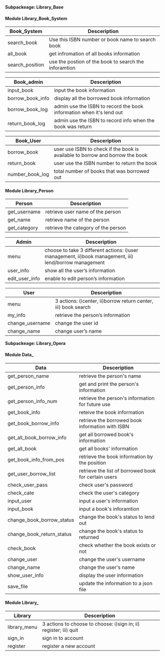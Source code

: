 **Subpackeage: Library_Base**

#### Module Library_Book_System
| Book_System | Desceription |
| ------ | ------ |
| search_book  |  Use this ISBN number or book name to search book |
| all_book | get infromation of all books information |
| search_position | use the postion of the book to search the inforamtion  |

| Book_admin | Desceription |
| ------ | ------ |
|  input_book | input the book information  |
|  borrow_book_info |display all the borrowed book information  |
|  borrow_book_log | admin use the ISBN to record the book information when it's lend out  |
|  return_book_log | admin use the ISBN to record info when the book was return  |

|Book_User | Desceription |
| ------ | ------ |
| borrow_book  | user use ISBN to check if the book is available to borrow and borrow the book |
|  return_book |  user use the ISBN number to return the book |
|  number_book_log | total number of books that was borrowed out  |

#### Module Library_Person
| Person | Desceription |
| ------ | ------ |
|  get_username |  retrieve user name of the person |
|  get_name | retrieve name of the person  |
|  get_category |  retrieve the category of the person |


| Admin | Desceription |
| ------ | ------ |
| menu  |  choose to take 3 different actions: i)user management, ii)book management, iii) lend/borrow management |
|  user_info |  show all the user’s information |
|  edit_user_info | enable to edit person’s information|


| User | Desceription |
| ------ | ------ |
|  menu  | 3 actions: i)center, ii)borrow return center, iii) book search  |
| my_info  | retrieve the person’s information  |
|  change_username | change the user id |
|  change_name |  change user’s name |
 
**Subpackeage: Library_Opera**

#### Module Data_
| Data | Desceription |
| ------ | ------ |
|  get_person_name | retrieve the person's name  |
|  get_person_info | get and print the person's information  |
|  get_person_info_num | retrieve the person's information for future use  |
|  get_book_info |  reteive the book information |
|  get_book_borrow_info | retrieve the borrowed book information with ISBN  |
|  get_all_book_borrow_info | get all borrowed book's information  |
|  get_all_book | get all books' information  |
|  get_book_info_from_pos | retrieve the book information by the position  |
|  get_user_borrow_list |  retrieve the list of borrowed book for certain users |
|  check_user_pass |  check user's password |
|  check_cate | check the user's category  |
|  input_user| input a user's information  |
|  input_book |  input a book's inforamtion |
|  change_book_borrow_status  | change the book's status to lend out |
|  change_book_return_status  |  change the book's status to returned |
|  check_book | check whether the book exists or not |
|  change_user |  change the user's username |
|  change_name | change the user's name  |
|  show_user_info | display the user information  |
|  save_file | update the information to a json file  |

#### Module Library_
| Library  | Desceription |
| ------ | ------ |
|  library_menu  | 3 actions to choose to choose: i)sign in; ii) register; iii) quit|
|  sign_in |  sign in to account |
|  register |  register a new account |

